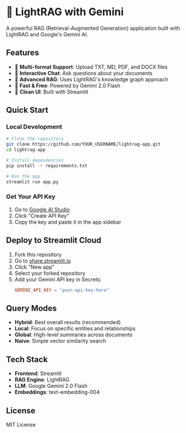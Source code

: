 # 🔦 LightRAG with Gemini

A powerful RAG (Retrieval-Augmented Generation) application built with LightRAG and Google's Gemini AI.

## Features

- 📄 **Multi-format Support**: Upload TXT, MD, PDF, and DOCX files
- 💬 **Interactive Chat**: Ask questions about your documents
- 🧠 **Advanced RAG**: Uses LightRAG's knowledge graph approach
- 🚀 **Fast & Free**: Powered by Gemini 2.0 Flash
- 🎨 **Clean UI**: Built with Streamlit

## Quick Start

### Local Development

```bash
# Clone the repository
git clone https://github.com/YOUR_USERNAME/lightrag-app.git
cd lightrag-app

# Install dependencies
pip install -r requirements.txt

# Run the app
streamlit run app.py
```

### Get Your API Key

1. Go to [Google AI Studio](https://aistudio.google.com/app/apikey)
2. Click "Create API Key"
3. Copy the key and paste it in the app sidebar

## Deploy to Streamlit Cloud

1. Fork this repository
2. Go to [share.streamlit.io](https://share.streamlit.io/)
3. Click "New app"
4. Select your forked repository
5. Add your Gemini API key in Secrets:
   ```toml
   GEMINI_API_KEY = "your-api-key-here"
   ```

## Query Modes

- **Hybrid**: Best overall results (recommended)
- **Local**: Focus on specific entities and relationships
- **Global**: High-level summaries across documents
- **Naive**: Simple vector similarity search

## Tech Stack

- **Frontend**: Streamlit
- **RAG Engine**: LightRAG
- **LLM**: Google Gemini 2.0 Flash
- **Embeddings**: text-embedding-004

## License

MIT License
